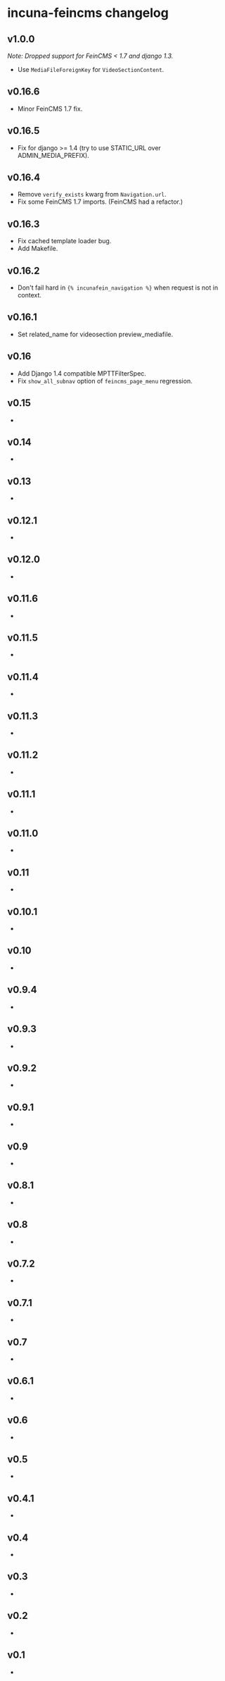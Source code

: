 # incuna-feincms changelog

v1.0.0
-------

*Note: Dropped support for FeinCMS < 1.7 and django 1.3.*

* Use `MediaFileForeignKey` for `VideoSectionContent`.

v0.16.6
-------

* Minor FeinCMS 1.7 fix.

v0.16.5
-------

* Fix for django >= 1.4 (try to use STATIC_URL over ADMIN_MEDIA_PREFIX).

v0.16.4
-------

* Remove `verify_exists` kwarg from `Navigation.url`.
* Fix some FeinCMS 1.7 imports. (FeinCMS had a refactor.)

v0.16.3
-------

* Fix cached template loader bug.
* Add Makefile.

v0.16.2
-------

* Don't fail hard in `{% incunafein_navigation %}` when request is not in context.

v0.16.1
-------

* Set related_name for videosection preview_mediafile.

v0.16
-------

* Add Django 1.4 compatible MPTTFilterSpec.
* Fix `show_all_subnav` option of `feincms_page_menu` regression.


v0.15
-------

* 

v0.14
-------

* 

v0.13
-------

* 

v0.12.1
-------

* 

v0.12.0
-------

* 

v0.11.6
-------

* 

v0.11.5
-------

* 

v0.11.4
-------

* 

v0.11.3
-------

* 

v0.11.2
-------

* 

v0.11.1
-------

* 

v0.11.0
-------

* 

v0.11
-------

* 

v0.10.1
-------

* 

v0.10
-------

* 

v0.9.4
-------

* 

v0.9.3
-------

* 

v0.9.2
-------

* 

v0.9.1
-------

* 

v0.9
-------

* 

v0.8.1
-------

* 

v0.8
-------

* 

v0.7.2
-------

* 

v0.7.1
-------

* 

v0.7
-------

* 

v0.6.1
-------

* 

v0.6
-------

* 

v0.5
-------

* 

v0.4.1
-------

* 

v0.4
-------

* 

v0.3
-------

* 

v0.2
-------

* 

v0.1
-------

* 

